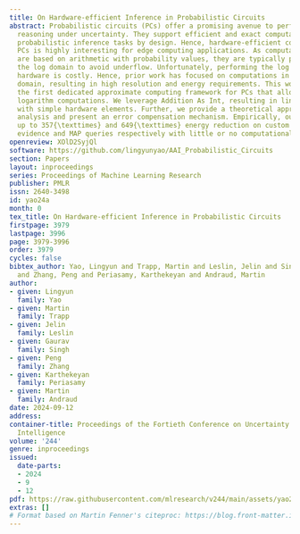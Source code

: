 ```yaml
---
title: On Hardware-efficient Inference in Probabilistic Circuits
abstract: Probabilistic circuits (PCs) offer a promising avenue to perform embedded
  reasoning under uncertainty. They support efficient and exact computation of various
  probabilistic inference tasks by design. Hence, hardware-efficient computation of
  PCs is highly interesting for edge computing applications. As computations in PCs
  are based on arithmetic with probability values, they are typically performed in
  the log domain to avoid underflow. Unfortunately, performing the log operation on
  hardware is costly. Hence, prior work has focused on computations in the linear
  domain, resulting in high resolution and energy requirements. This work proposes
  the first dedicated approximate computing framework for PCs that allows for low-resolution
  logarithm computations. We leverage Addition As Int, resulting in linear PC computation
  with simple hardware elements. Further, we provide a theoretical approximation error
  analysis and present an error compensation mechanism. Empirically, our method obtains
  up to 357{\texttimes} and 649{\texttimes} energy reduction on custom hardware for
  evidence and MAP queries respectively with little or no computational error.
openreview: XOlD2SyjQl
software: https://github.com/lingyunyao/AAI_Probabilistic_Circuits
section: Papers
layout: inproceedings
series: Proceedings of Machine Learning Research
publisher: PMLR
issn: 2640-3498
id: yao24a
month: 0
tex_title: On Hardware-efficient Inference in Probabilistic Circuits
firstpage: 3979
lastpage: 3996
page: 3979-3996
order: 3979
cycles: false
bibtex_author: Yao, Lingyun and Trapp, Martin and Leslin, Jelin and Singh, Gaurav
  and Zhang, Peng and Periasamy, Karthekeyan and Andraud, Martin
author:
- given: Lingyun
  family: Yao
- given: Martin
  family: Trapp
- given: Jelin
  family: Leslin
- given: Gaurav
  family: Singh
- given: Peng
  family: Zhang
- given: Karthekeyan
  family: Periasamy
- given: Martin
  family: Andraud
date: 2024-09-12
address:
container-title: Proceedings of the Fortieth Conference on Uncertainty in Artificial
  Intelligence
volume: '244'
genre: inproceedings
issued:
  date-parts:
  - 2024
  - 9
  - 12
pdf: https://raw.githubusercontent.com/mlresearch/v244/main/assets/yao24a/yao24a.pdf
extras: []
# Format based on Martin Fenner's citeproc: https://blog.front-matter.io/posts/citeproc-yaml-for-bibliographies/
---
```

